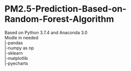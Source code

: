 # PM2.5-Prediction-Based-on-Random-Forest-Algorithm
Based on Python 3.7.4 and Anaconda 3.0  
Modle in needed  
|-pandas  
|-numpy as np   
|-sklearn  
|-matplotlib  
|-pyecharts  


